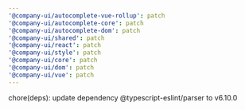 ```yaml
---
'@company-ui/autocomplete-vue-rollup': patch
'@company-ui/autocomplete-core': patch
'@company-ui/autocomplete-dom': patch
'@company-ui/shared': patch
'@company-ui/react': patch
'@company-ui/style': patch
'@company-ui/core': patch
'@company-ui/dom': patch
'@company-ui/vue': patch
---
```


chore(deps): update dependency @typescript-eslint/parser to v6.10.0
